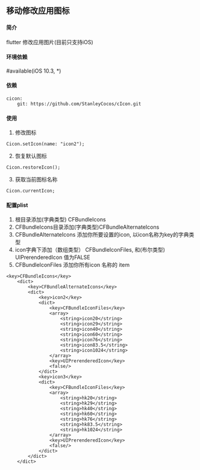 ## 移动修改应用图标

#### 简介
flutter 修改应用图片(目前只支持iOS)

#### 环境依赖
#available(iOS 10.3, *)

#### 依赖
```
cicon: 
    git: https://github.com/StanleyCocos/cIcon.git
```

#### 使用
1. 修改图标
```
Cicon.setIcon(name: "icon2");
```
2. 恢复默认图标
```
Cicon.restoreIcon();
```
3. 获取当前图标名称
```
Cicon.currentIcon;
```

#### 配置plist
1. 根目录添加(字典类型) CFBundleIcons 
2. CFBundleIcons目录添加(字典类型)CFBundleAlternateIcons
3. CFBundleAlternateIcons 添加你所要设置的icon, 以icon名称为key的字典类型
4. icon字典下添加（数组类型） CFBundleIconFiles, 和(布尔类型) UIPrerenderedIcon 值为FALSE
5. CFBundleIconFiles 添加你所有icon 名称的 item

```
<key>CFBundleIcons</key>
	<dict>
		<key>CFBundleAlternateIcons</key>
		<dict>
			<key>icon2</key>
			<dict>
				<key>CFBundleIconFiles</key>
				<array>
					<string>icon20</string>
					<string>icon29</string>
					<string>icon40</string>
					<string>icon60</string>
					<string>icon76</string>
					<string>icon83.5</string>
					<string>icon1024</string>
				</array>
				<key>UIPrerenderedIcon</key>
				<false/>
			</dict>
			<key>icon3</key>
			<dict>
				<key>CFBundleIconFiles</key>
				<array>
					<string>hk20</string>
					<string>hk29</string>
					<string>hk40</string>
					<string>hk60</string>
					<string>hk76</string>
					<string>hk83.5</string>
					<string>hk1024</string>
				</array>
				<key>UIPrerenderedIcon</key>
				<false/>
			</dict>
		</dict>
	</dict>
```

